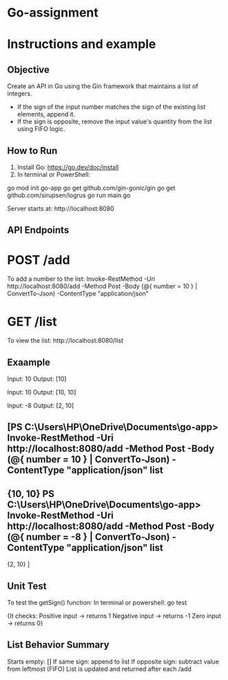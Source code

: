# Go-assignment
# Instructions and example

## Objective
Create an API in Go using the Gin framework that maintains a list of integers.
- If the sign of the input number matches the sign of the existing list elements, append it.
- If the sign is opposite, remove the input value's quantity from the list using FIFO logic.

## How to Run
1. Install Go: https://go.dev/doc/install
2. In terminal or PowerShell:

go mod init go-app
go get github.com/gin-gonic/gin
go get github.com/sirupsen/logrus
go run main.go

Server starts at: http://localhost:8080

## API Endpoints
# POST /add
To add a number to the list:
Invoke-RestMethod -Uri http://localhost:8080/add -Method Post -Body (@{ number = 10 } | ConvertTo-Json) -ContentType "application/json"

# GET /list
To view the list:
http://localhost:8080/list

## Exaample
Input: 10
Output: [10]

Input: 10
Output: [10, 10]

Input: -8
Output: [2, 10]

[PS C:\Users\HP\OneDrive\Documents\go-app>  Invoke-RestMethod -Uri http://localhost:8080/add -Method Post -Body (@{ number = 10 } | ConvertTo-Json) -ContentType "application/json"
list    
----
{10, 10}
PS C:\Users\HP\OneDrive\Documents\go-app>  Invoke-RestMethod -Uri http://localhost:8080/add -Method Post -Body (@{ number = -8 } | ConvertTo-Json) -ContentType "application/json"
list
----
{2, 10}
]

## Unit Test
To test the getSign() function:
In terminal or powershell:
go test

{It checks:
Positive input → returns 1
Negative input → returns -1
Zero input → returns 0}

## List Behavior Summary
Starts empty: []
If same sign: append to list
If opposite sign: subtract value from leftmost (FIFO)
List is updated and returned after each /add
